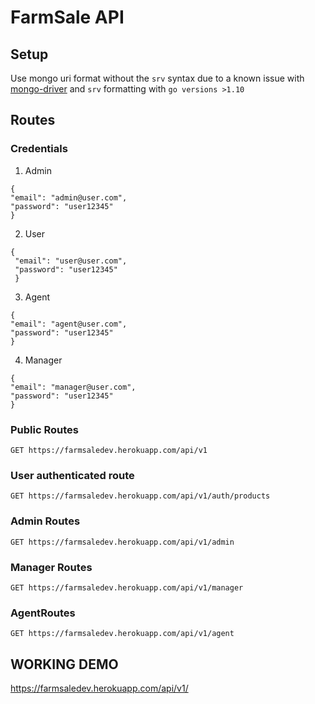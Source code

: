 # FarmSale API

## Setup
Use mongo uri format without the `srv` syntax due to a known issue with [mongo-driver](https://github.com/golang/go/issues/37362) and `srv` formatting with `go versions >1.10`

## Routes

### Credentials
1. Admin
 ```
 {
 "email": "admin@user.com",
 "password": "user12345"
 }
 ```
 2. User
 ```
 {
  "email": "user@user.com",
  "password": "user12345"
  }
 ```
 3. Agent
 ```
 {
 "email": "agent@user.com",
 "password": "user12345"
 }
 ```
 
 4. Manager
 ```
 {
 "email": "manager@user.com",
 "password": "user12345"
 }
 ```
 
 ### Public Routes
`GET https://farmsaledev.herokuapp.com/api/v1`

### User authenticated route
`GET https://farmsaledev.herokuapp.com/api/v1/auth/products`

### Admin Routes
`GET https://farmsaledev.herokuapp.com/api/v1/admin`

### Manager Routes
`GET https://farmsaledev.herokuapp.com/api/v1/manager`

### AgentRoutes
`GET https://farmsaledev.herokuapp.com/api/v1/agent`

## WORKING DEMO

https://farmsaledev.herokuapp.com/api/v1/

